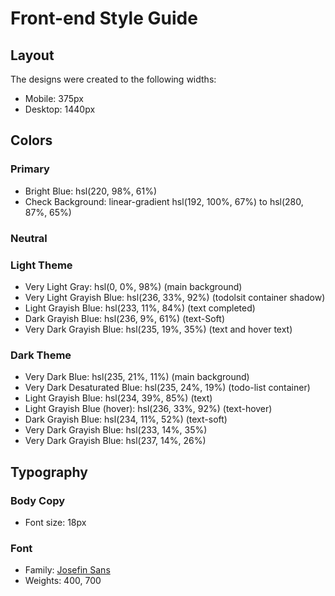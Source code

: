 # Front-end Style Guide

## Layout

The designs were created to the following widths:

- Mobile: 375px
- Desktop: 1440px

## Colors

### Primary

- Bright Blue: hsl(220, 98%, 61%)
- Check Background: linear-gradient hsl(192, 100%, 67%) to hsl(280, 87%, 65%)

### Neutral

### Light Theme

- Very Light Gray: hsl(0, 0%, 98%)				(main background)
- Very Light Grayish Blue: hsl(236, 33%, 92%)	(todolsit container shadow)
- Light Grayish Blue: hsl(233, 11%, 84%)		(text completed)
- Dark Grayish Blue: hsl(236, 9%, 61%)			(text-Soft)
- Very Dark Grayish Blue: hsl(235, 19%, 35%)	(text and hover text)

### Dark Theme

- Very Dark Blue: hsl(235, 21%, 11%) (main background)
- Very Dark Desaturated Blue: hsl(235, 24%, 19%)		(todo-list container)
- Light Grayish Blue: hsl(234, 39%, 85%)				(text)
- Light Grayish Blue (hover): hsl(236, 33%, 92%)		(text-hover)
- Dark Grayish Blue: hsl(234, 11%, 52%)					(text-soft)
- Very Dark Grayish Blue: hsl(233, 14%, 35%)
- Very Dark Grayish Blue: hsl(237, 14%, 26%)



## Typography

### Body Copy

- Font size: 18px

### Font

- Family: [Josefin Sans](https://fonts.google.com/specimen/Josefin+Sans)
- Weights: 400, 700
